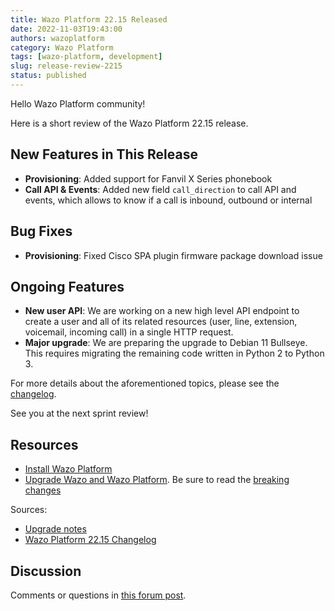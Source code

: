 ```yaml
---
title: Wazo Platform 22.15 Released
date: 2022-11-03T19:43:00
authors: wazoplatform
category: Wazo Platform
tags: [wazo-platform, development]
slug: release-review-2215
status: published
---
```


Hello Wazo Platform community!

Here is a short review of the Wazo Platform 22.15 release.

## New Features in This Release

- **Provisioning**: Added support for Fanvil X Series phonebook
- **Call API & Events**: Added new field `call_direction` to call API and events, which allows to
  know if a call is inbound, outbound or internal

## Bug Fixes

- **Provisioning**: Fixed Cisco SPA plugin firmware package download issue

## Ongoing Features

- **New user API**: We are working on a new high level API endpoint to create a user and all of its
  related resources (user, line, extension, voicemail, incoming call) in a single HTTP request.
- **Major upgrade**: We are preparing the upgrade to Debian 11 Bullseye. This requires migrating the
  remaining code written in Python 2 to Python 3.

For more details about the aforementioned topics, please see the
[changelog](https://wazo-dev.atlassian.net/issues/?jql=project%3DWAZO%20AND%20fixVersion%3D22.15).

See you at the next sprint review!

<!-- truncate -->

## Resources

- [Install Wazo Platform](https://wazo-platform.org/use-cases)
- [Upgrade Wazo and Wazo Platform](/uc-doc/upgrade/). Be sure to read the
  [breaking changes](/uc-doc/upgrade/upgrade_notes#22-15)

Sources:

- [Upgrade notes](/uc-doc/upgrade/upgrade_notes#22-15)
- [Wazo Platform 22.15 Changelog](https://wazo-dev.atlassian.net/issues/?jql=project%3DWAZO%20AND%20fixVersion%3D22.15)

## Discussion

Comments or questions in
[this forum post](https://wazo-platform.discourse.group/t/blog-wazo-platform-22-15-released).
